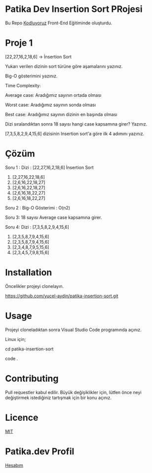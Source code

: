 
# Patika Dev Insertion Sort PRojesi

  

Bu Repo [Kodluyoruz](https://www.kodluyoruz.org/) Front-End Eğitiminde oluşturdu.

  

# Proje 1

  

[22,27,16,2,18,6] -> İnsertion Sort

Yukarı verilen dizinin sort türüne göre aşamalarını yazınız.

Big-O gösterimini yazınız.

Time Complexity:

Average case: Aradığımız sayının ortada olması

Worst case: Aradığımız sayının sonda olması

Best case: Aradığımız sayının dizinin en başında olması

Dizi sıralandıktan sonra 18 sayısı hangi case kapsamına girer? Yazınız.

[7,3,5,8,2,9,4,15,6] dizisinin Insertion sort'a göre ilk 4 adımını yazınız.

  

# Çözüm
Soru 1 :
Dizi : [22,27,16,2,18,6] İnsertion Sort
 1. [2,27,16,22,18,6]
 2. [2,6,16,22,18,27]
 3. [2,6,16,22,18,27]
 4. [2,6,16,18,22,27]
 5. [2,6,16,18,22,27]
 
 
Soru 2 :
Big-O Gösterimi : O(n2)

Soru 3:
18 sayısı Average case kapsamına girer.

Soru 4: 
Dizi : [7,3,5,8,2,9,4,15,6] 

 1. [2,3,5,8,7,9,4,15,6]
 2. [2,3,5,8,7,9,4,15,6]
 3. [2,3,4,8,7,9,5,15,6]
 4. [2,3,4,5,7,9,8,15,6]

# Installation

  

Öncelikler projeyi clonelayın.

  

https://github.com/yucel-aydin/patika-insertion-sort.git

  

# Usage

Projeyi cloneladıktan sonra Visual Studio Code programında açınız.

  

Linux için;

  

cd patika-insertion-sort

code .

  
  

# Contributing

Pull requestler kabul edilir. Büyük değişiklikler için, lütfen önce neyi değiştirmek istediğiniz tartışmak için bir konu açınız.

# Licence

[MIT](https://choosealicense.com/licenses/mit/)

  

# Patika.dev Profil

[Hesabım](https://app.patika.dev/yck)